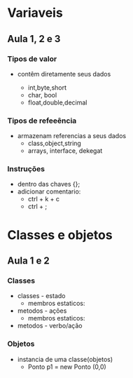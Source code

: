 # Variaveis

## Aula 1, 2 e 3

### Tipos de valor

* contêm diretamente seus dados

  * int,byte,short
  * char, bool
  * float,double,decimal

### Tipos de refeeência

* armazenam referencias a seus dados
  * class,object,string
  * arrays, interface, dekegat

### Instruções

* dentro das chaves {};
* adicionar comentario:
  * ctrl + k + c
  * ctrl + ;

# Classes e objetos

## Aula 1 e 2

### Classes
  * classes - estado
    * membros estaticos: 
  * metodos - ações
     * membros estaticos: 
  * metodos - verbo/ação

### Objetos

* instancia de uma classe(objetos)
  * Ponto p1 = new Ponto (0,0)